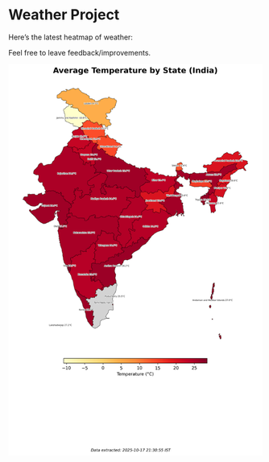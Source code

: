# Weather Project

Here’s the latest heatmap of weather:

Feel free to leave feedback/improvements.

![India Heatmap](docs/assets/india_heatmap.png?v=F26839)
